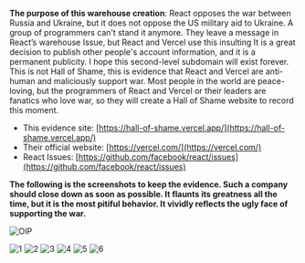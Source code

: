 **The purpose of this warehouse creation**: React opposes the war between Russia and Ukraine, but it does not oppose the US military aid to Ukraine. A group of programmers can’t stand it anymore. They leave a message in React’s warehouse Issue, but React and Vercel use this insulting It is a great decision to publish other people's account information, and it is a permanent publicity. I hope this second-level subdomain will exist forever. This is not Hall of Shame, this is evidence that React and Vercel are anti-human and maliciously support war. Most people in the world are peace-loving, but the programmers of React and Vercel or their leaders are fanatics who love war, so they will create a Hall of Shame website to record this moment.

- This evidence site: [https://hall-of-shame.vercel.app/](https://hall-of-shame.vercel.app/)
- Their official website: [https://vercel.com/](https://vercel.com/)
- React Issues: [https://github.com/facebook/react/issues](https://github.com/facebook/react/issues)

**The following is the screenshots to keep the evidence. Such a company should close down as soon as possible. It flaunts its greatness all the time, but it is the most pitiful behavior. It vividly reflects the ugly face of supporting the war.** 

![OIP](https://github.com/mk87yhhuji/GodJobForReact-Vercel/assets/137183106/f5a7a4b3-871e-4cad-9234-a0435d4cb538)


![1](https://github.com/mk87yhhuji/GodJobForReact-Vercel/assets/137183106/1a2a29b4-5179-44da-be83-f7ea837b28ab)
![2](https://github.com/mk87yhhuji/GodJobForReact-Vercel/assets/137183106/55a5dda5-c2e1-4664-89fe-5ffcb51a968f)
![3](https://github.com/mk87yhhuji/GodJobForReact-Vercel/assets/137183106/6889f74e-32d8-4720-8c63-7579ac72967e)
![4](https://github.com/mk87yhhuji/GodJobForReact-Vercel/assets/137183106/e29413e0-2b31-4a1c-a904-6bd1a550b864)
![5](https://github.com/mk87yhhuji/GodJobForReact-Vercel/assets/137183106/b4783d6e-f11c-4b15-82b0-bab91e1239a4)
![6](https://github.com/mk87yhhuji/GodJobForReact-Vercel/assets/137183106/a82cfdee-8d6c-4bd8-9e38-193eb7757ef3)
